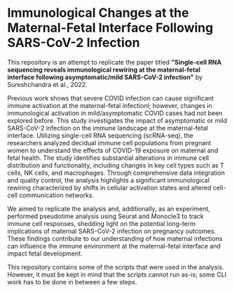 # Immunological Changes at the Maternal-Fetal Interface Following SARS-CoV-2 Infection

This repository is an attempt to replicate the paper titled **"Single-cell RNA sequencing reveals immunological rewiring at the maternal-fetal interface following asymptomatic/mild SARS-CoV-2 infection"** by Sureshchandra et al., 2022.

Previous work shows that severe COVID infection can cause significant immune activation at the maternal-fetal infectionl; however, changes in immunological activation in mild/asymptomatic COVID cases had not been explored before. This study investigates the impact of asymptomatic or mild SARS-CoV-2 infection on the immune landscape at the maternal-fetal interface. Utilizing single-cell RNA sequencing (scRNA-seq), the researchers analyzed decidual immune cell populations from pregnant women to understand the effects of COVID-19 exposure on maternal and fetal health. The study identifies substantial alterations in immune cell distribution and functionality, including changes in key cell types such as T cells, NK cells, and macrophages. Through comprehensive data integration and quality control, the analysis highlights a significant immunological rewiring characterized by shifts in cellular activation states and altered cell-cell communication networks.

We aimed to replicate the analysis and, additionally, as an experiment, performed pseudotime analysis using Seurat and Monocle3 to track immune cell responses, shedding light on the potential long-term implications of maternal SARS-CoV-2 infection on pregnancy outcomes. These findings contribute to our understanding of how maternal infections can influence the immune environment at the maternal-fetal interface and impact fetal development.

This repository contains some of the scripts that were used in the analysis. However, it must be kept in mind that the scripts cannot run as-is; some CLI work has to be done in between a few steps.
 
